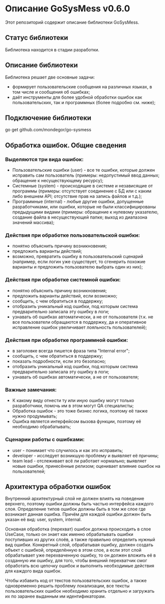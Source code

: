 # Описание GoSysMess v0.6.0
Этот репозиторий содержит описание библиотеки GoSysMess.

## Статус библиотеки
Библиотека находится в стадии разработки.

## Описание библиотеки
Библиотека решает две основные задачи:
- формирует пользовательские сообщения на различных языках, в том числе и сообщения об ошибках;
- даёт инструменты для более удобной обработки ошибок как пользовательских, так и программных (более подробно см. ниже);

## Подключение библиотеки
go get github.com/mondegor/go-sysmess

## Обработка ошибок. Общие сведения
### Выделяются три вида ошибок:
- Пользовательские ошибки (user) - все те ошибки, которые должен исправить сам пользователь (примеры: недопустимый ввод данных; обращение к несуществующему ресурсу);
- Системные (system) - происходящие в системе и независящие от программы (примеры: отсутствует соединение с БД или с каким либо внешнем API; отсутствие прав на запись файлов и т.д.);
- Программные (internal) - любые другие ошибки, допущенные разработчиками, или ошибки, которые не были классифицированы предыдущими видами (примеры: обращение к нулевому указателю, создание файла в несуществующей папке; выход из диапазона значений массива);

### Действия при обработке пользовательской ошибки:
- понятно объяснить причину возникновения;
- предложить варианты действий;
- возможно, превратить ошибку в пользовательский сценарий (например, если логин уже существует, то сгенерить похожие варианты и предложить пользователю выбрать один из них);

### Действия при обработке системной ошибки:
- понятно объяснить причину возникновения;
- предложить варианты действий, если возможно;
- сообщить, с чем обратиться в поддержку;
- отобразить уникальный код ошибки, под которым система предварительно записала эту ошибку в логи;
- узнавать об ошибках автоматически, а не от пользователя (т.к. не все пользователи обращаются в поддержку, да и оперативное исправление ошибок увеличивает лояльность пользователей);

### Действия при обработке программной ошибки:
- в заголовке всегда пишется фраза типа "Internal error";
- сообщить, с чем обратиться в поддержку;
- показать подробности, если это безопасно;
- отобразить уникальный код ошибки, под которым система предварительно записала эту ошибку в логи;
- узнавать об ошибках автоматически, а не от пользователя;

### Важные замечания:
- К какому виду отнести ту или иную ошибку могут только разработчики, помочь им в этом могут QA специалисты;
- Обработка ошибок - это тоже бизнес логика, поэтому её также нужно продумывать;
- Ошибка является интерфейсом вызова функции, поэтому её необходимо обрабатывать;

### Сценарии работы с ошибками:
- user - понимает что случилось и как это исправить;
- developer - исследует возникшую проблему и выявляет её причины;
- team lead - отслеживает всё ли работает нормально; выявляет новые ошибки, принесённые релизом; оценивает влияние ошибок на пользователей;

## Архитектура обработки ошибок
Внутренний архитектурный слой не должен влиять на поведение верхнего, поэтому ошибки должны быть частью интерфейса каждого слоя. Определение типов ошибок должны быть в том же слое где возникает данная ошибка. Причём для каждой ошибки должен быть указан её вид: user, system, internal.

Основная обработка (перехват) ошибок должна происходить в слое UseCase, только он знает как именно обрабатывать ошибки поступивших из других слоёв, а также правильно определить нужный вид ошибки. Конкретный слой, обрабатывая ошибку, должен создать объект с ошибкой, определённую в этом слое, а если этот слой обрабатывает уже перехваченную ошибку, то он должен вложить её в созданную им ошибку, для того, чтобы внешний перехватчик смог обработать всю цепочку ошибок и выполнить необходимые действия для каждого вида ошибок.

Чтобы избавить код от текстов пользовательских ошибок, а также одновременно решить проблему локализации, все тексты пользовательских ошибок необходимо хранить отдельно и загружать их по заранее выданным им идентификаторам.